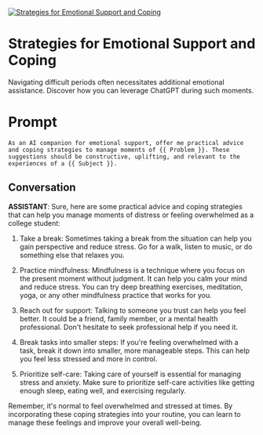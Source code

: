 
[![Strategies for Emotional Support and Coping](https://flow-prompt-covers.s3.us-west-1.amazonaws.com/icon/realistic/real_1.png)]()
# Strategies for Emotional Support and Coping 
Navigating difficult periods often necessitates additional emotional assistance. Discover how you can leverage ChatGPT during such moments.

# Prompt

```
As an AI companion for emotional support, offer me practical advice and coping strategies to manage moments of {{ Problem }}. These suggestions should be constructive, uplifting, and relevant to the experiences of a {{ Subject }}.
```

## Conversation

**ASSISTANT**: Sure, here are some practical advice and coping strategies that can help you manage moments of distress or feeling overwhelmed as a college student:



1. Take a break: Sometimes taking a break from the situation can help you gain perspective and reduce stress. Go for a walk, listen to music, or do something else that relaxes you.



2. Practice mindfulness: Mindfulness is a technique where you focus on the present moment without judgment. It can help you calm your mind and reduce stress. You can try deep breathing exercises, meditation, yoga, or any other mindfulness practice that works for you.



3. Reach out for support: Talking to someone you trust can help you feel better. It could be a friend, family member, or a mental health professional. Don't hesitate to seek professional help if you need it.



4. Break tasks into smaller steps: If you're feeling overwhelmed with a task, break it down into smaller, more manageable steps. This can help you feel less stressed and more in control.



5. Prioritize self-care: Taking care of yourself is essential for managing stress and anxiety. Make sure to prioritize self-care activities like getting enough sleep, eating well, and exercising regularly.



Remember, it's normal to feel overwhelmed and stressed at times. By incorporating these coping strategies into your routine, you can learn to manage these feelings and improve your overall well-being.


